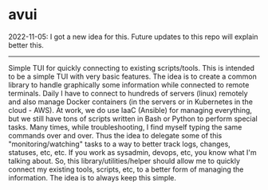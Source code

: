 # avui
2022-11-05: I got a new idea for this. Future updates to this repo will explain better this.

---
Simple TUI for quickly connecting to existing scripts/tools.
This is intended to be a simple TUI with very basic features. The idea is to create a common library to handle graphically some information while connected to remote terminals. Daily I have to connect to hundreds of servers (linux) remotely and also manage Docker containers (in the servers or in Kubernetes in the cloud - AWS). At work, we do use IaaC (Ansible) for managing everything, but we still have tons of scripts written in Bash or Python to perform special tasks. Many times, while troubleshooting, I find myself typing the same commands over and over. Thus the idea to delegate some of this "monitoring/watching" tasks to a way to better track logs, changes, statuses, etc, etc. If you work as sysadmin, devops, etc, you know what I'm talking about. So, this library/utilities/helper should allow me to quickly connect my existing tools, scripts, etc, to a better form of managing the information. The idea is to always keep this simple. 
